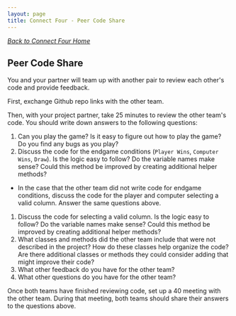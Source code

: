 ```yaml
---
layout: page
title: Connect Four - Peer Code Share
---
```


_[Back to Connect Four Home](./index)_

## Peer Code Share

You and your partner will team up with another pair to review each other's code and provide feedback.

First, exchange Github repo links with the other team.

Then, with your project partner, take 25 minutes to review the other team's code. You should write down answers to the following questions:

1. Can you play the game? Is it easy to figure out how to play the game? Do you find any bugs as you play?
1. Discuss the code for the endgame conditions (`Player Wins`, `Computer Wins`, `Draw`). Is the logic easy to follow? Do the variable names make sense? Could this method be improved by creating additional helper methods?
* In the case that the other team did not write code for endgame conditions, discuss the code for the player and computer selecting a valid column. Answer the same questions above.
1. Discuss the code for selecting a valid column. Is the logic easy to follow? Do the variable names make sense? Could this method be improved by creating additional helper methods?
1. What classes and methods did the other team include that were not described in the project? How do these classes help organize the code? Are there additional classes or methods they could consider adding that might improve their code?
1. What other feedback do you have for the other team?
1. What other questions do you have for the other team?

Once both teams have finished reviewing code, set up a 40 meeting with the other team. During that meeting, both teams should share their answers to the questions above.
